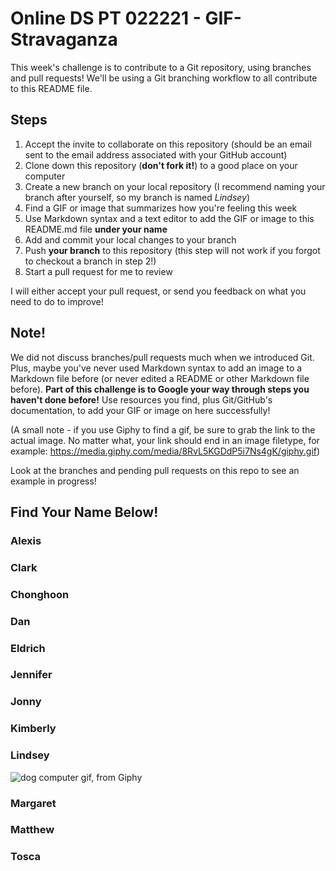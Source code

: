 # Online DS PT 022221 - GIF-Stravaganza

This week's challenge is to contribute to a Git repository, using branches and pull requests! We'll be using a Git branching workflow to all contribute to this README file.

## Steps

1. Accept the invite to collaborate on this repository (should be an email sent to the email address associated with your GitHub account)
2. Clone down this repository (**don't fork it!**) to a good place on your computer
3. Create a new branch on your local repository (I recommend naming your branch after yourself, so my branch is named *Lindsey*)
4. Find a GIF or image that summarizes how you're feeling this week
5. Use Markdown syntax and a text editor to add the GIF or image to this README.md file **under your name**
6. Add and commit your local changes to your branch
7. Push **your branch** to this repository (this step will not work if you forgot to checkout a branch in step 2!)
8. Start a pull request for me to review

I will either accept your pull request, or send you feedback on what you need to do to improve!

## Note!

We did not discuss branches/pull requests much when we introduced Git. Plus, maybe you've never used Markdown syntax to add an image to a Markdown file before (or never edited a README or other Markdown file before). **Part of this challenge is to Google your way through steps you haven't done before!** Use resources you find, plus Git/GitHub's documentation, to add your GIF or image on here successfully!

(A small note - if you use Giphy to find a gif, be sure to grab the link to the actual image. No matter what, your link should end in an image filetype, for example: https://media.giphy.com/media/8RvL5KGDdP5i7Ns4gK/giphy.gif)

Look at the branches and pending pull requests on this repo to see an example in progress!

## Find Your Name Below!

### Alexis


### Clark


### Chonghoon


### Dan


### Eldrich


### Jennifer


### Jonny


### Kimberly


### Lindsey

![dog computer gif, from Giphy](https://media.giphy.com/media/8RvL5KGDdP5i7Ns4gK/giphy.gif)

### Margaret


### Matthew


### Tosca

